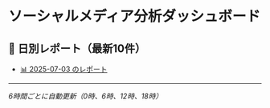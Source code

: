 # ソーシャルメディア分析ダッシュボード

## 📅 日別レポート（最新10件）

- [📊 2025-07-03 のレポート](reports/report_2025-07-03.md)

---
*6時間ごとに自動更新（0時、6時、12時、18時）*
